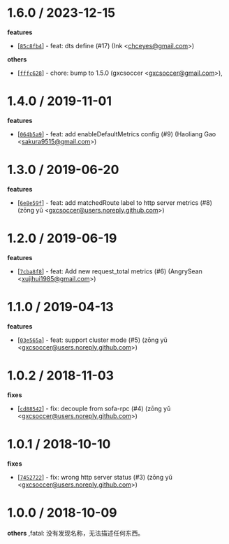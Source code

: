 
1.6.0 / 2023-12-15
==================

**features**
  * [[`85c8fb4`](http://github.com/eggjs/egg-prometheus/commit/85c8fb4bc95d3863e730a9712f42b48fc3e6ea5d)] - feat: dts define (#17) (Ink <<chceyes@gmail.com>>)

**others**
  * [[`fffc628`](http://github.com/eggjs/egg-prometheus/commit/fffc628e35510eb4ff622dd659e6e7ab75b02de6)] - chore: bump to 1.5.0 (gxcsoccer <<gxcsoccer@gmail.com>>),

1.4.0 / 2019-11-01
==================

**features**
  * [[`064b5a9`](http://github.com/eggjs/egg-prometheus/commit/064b5a9284262e4fb88145ebf43d098853977073)] - feat: add enableDefaultMetrics config (#9) (Haoliang Gao <<sakura9515@gmail.com>>)

1.3.0 / 2019-06-20
==================

**features**
  * [[`6e8e59f`](http://github.com/eggjs/egg-prometheus/commit/6e8e59f8d068bc4a766e8df988a94b01f44d99e5)] - feat: add matchedRoute label to http server metrics (#8) (zōng yǔ <<gxcsoccer@users.noreply.github.com>>)

1.2.0 / 2019-06-19
==================

**features**
  * [[`7cba8f8`](http://github.com/eggjs/egg-prometheus/commit/7cba8f88fe2e93aade5e25fffc29730ff4b811f0)] - feat: Add new request_total metrics (#6) (AngrySean <<xujihui1985@gmail.com>>)

1.1.0 / 2019-04-13
==================

**features**
  * [[`03e565a`](http://github.com/eggjs/egg-prometheus/commit/03e565ab955a46071a7d12f56fb214a7e7dafa59)] - feat: support cluster mode (#5) (zōng yǔ <<gxcsoccer@users.noreply.github.com>>)

1.0.2 / 2018-11-03
==================

**fixes**
  * [[`cd88542`](http://github.com/eggjs/egg-prometheus/commit/cd885423db02d31181f9cbff650ef0399df26e2a)] - fix: decouple from sofa-rpc (#4) (zōng yǔ <<gxcsoccer@users.noreply.github.com>>)

1.0.1 / 2018-10-10
==================

**fixes**
  * [[`7452722`](http://github.com/eggjs/egg-prometheus/commit/745272253f7e8d30ea1e4c03c97f21370f3f0d3f)] - fix: wrong http server status (#3) (zōng yǔ <<gxcsoccer@users.noreply.github.com>>)

1.0.0 / 2018-10-09
==================

**others**
,fatal: 没有发现名称，无法描述任何东西。

